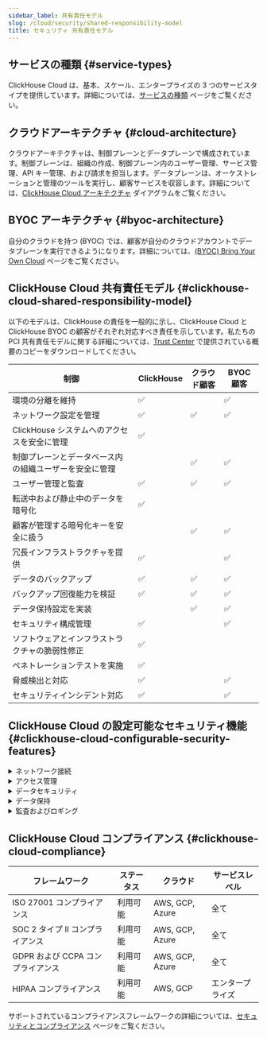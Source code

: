 ```yaml
---
sidebar_label: 共有責任モデル
slug: /cloud/security/shared-responsibility-model
title: セキュリティ 共有責任モデル
---
```


## サービスの種類 {#service-types}

ClickHouse Cloud は、基本、スケール、エンタープライズの 3 つのサービスタイプを提供しています。詳細については、[サービスの種類](/cloud/manage/cloud-tiers) ページをご覧ください。

## クラウドアーキテクチャ {#cloud-architecture}

クラウドアーキテクチャは、制御プレーンとデータプレーンで構成されています。制御プレーンは、組織の作成、制御プレーン内のユーザー管理、サービス管理、API キー管理、および請求を担当します。データプレーンは、オーケストレーションと管理のツールを実行し、顧客サービスを収容します。詳細については、[ClickHouse Cloud アーキテクチャ](/cloud/reference/architecture) ダイアグラムをご覧ください。

## BYOC アーキテクチャ {#byoc-architecture}

自分のクラウドを持つ (BYOC) では、顧客が自分のクラウドアカウントでデータプレーンを実行できるようになります。詳細については、[(BYOC) Bring Your Own Cloud](/cloud/reference/byoc) ページをご覧ください。

## ClickHouse Cloud 共有責任モデル {#clickhouse-cloud-shared-responsibility-model}
以下のモデルは、ClickHouse の責任を一般的に示し、ClickHouse Cloud と ClickHouse BYOC の顧客がそれぞれ対応すべき責任を示しています。私たちの PCI 共有責任モデルに関する詳細については、[Trust Center](https://trust.clickhouse.com) で提供されている概要のコピーをダウンロードしてください。

| 制御                                                               | ClickHouse         | クラウド顧客      | BYOC 顧客         |
|-----------------------------------------------------------------------|--------------------|-----------------|------------------|
| 環境の分離を維持                                                       | :white_check_mark: |                 | :white_check_mark:  |
| ネットワーク設定を管理                                               | :white_check_mark: | :white_check_mark:  | :white_check_mark:  |
| ClickHouse システムへのアクセスを安全に管理                        | :white_check_mark: |                 |                    |
| 制御プレーンとデータベース内の組織ユーザーを安全に管理             |                    | :white_check_mark:  | :white_check_mark:  |
| ユーザー管理と監査                                                   | :white_check_mark: | :white_check_mark:  | :white_check_mark:  |
| 転送中および静止中のデータを暗号化                                   | :white_check_mark: |                 |                    |
| 顧客が管理する暗号化キーを安全に扱う                                 |                    | :white_check_mark:  | :white_check_mark:  |
| 冗長インフラストラクチャを提供                                        | :white_check_mark: |                 | :white_check_mark:  |
| データのバックアップ                                                   | :white_check_mark: | :white_check_mark:  | :white_check_mark:  |
| バックアップ回復能力を検証                                           | :white_check_mark: | :white_check_mark:  | :white_check_mark:  |
| データ保持設定を実装                                                 |                    | :white_check_mark:  | :white_check_mark:  |
| セキュリティ構成管理                                                 | :white_check_mark: |                 | :white_check_mark:  |
| ソフトウェアとインフラストラクチャの脆弱性修正                       | :white_check_mark: |                 |                    |
| ペネトレーションテストを実施                                          | :white_check_mark: |                 |                    |
| 脅威検出と対応                                                       | :white_check_mark: |                 | :white_check_mark:  |
| セキュリティインシデント対応                                          | :white_check_mark: |                 | :white_check_mark:  |

## ClickHouse Cloud の設定可能なセキュリティ機能 {#clickhouse-cloud-configurable-security-features}

<details>
  <summary>ネットワーク接続</summary>

  | 設定                                                                                              | ステータス  | クラウド             | サービスレベル        |  
  |------------------------------------------------------------------------------------------------------|-----------|-------------------|----------------------|
  | [IP フィルター](/cloud/security/setting-ip-filters)を使用して、サービスへの接続を制限          | 利用可能   | AWS, GCP, Azure   | 全て                  |
  | [プライベートリンク](/cloud/security/private-link-overview)を使用して、サービスに安全に接続 | 利用可能   | AWS, GCP, Azure   | スケールまたはエンタープライズ  |
  
</details>
<details>
  <summary>アクセス管理</summary>

  | 設定                                                                                              | ステータス  | クラウド             | サービスレベル           |  
  |------------------------------------------------------------------------------------------------------|-----------|-------------------|-------------------------|
  | [標準のロールベースアクセス](/cloud/security/cloud-access-management)が制御プレーンで利用可能 | 利用可能   | AWS, GCP, Azure | 全て               | 
  | [多要素認証 (MFA)](/cloud/security/cloud-authentication#multi-factor-authentication)が利用可能 | 利用可能   | AWS, GCP, Azure | 全て   |
  | [SAML シングルサインオン](/cloud/security/saml-setup)が制御プレーンに利用可能                  | プレビュー   | AWS, GCP, Azure   | エンタープライズ              |
  | データベース内の[細かいロールベースアクセス制御](/cloud/security/cloud-access-management/overview#database-roles)が利用可能   | 利用可能   | AWS, GCP, Azure | 全て          |
  
</details>
<details>
  <summary>データセキュリティ</summary>

  | 設定                                                                                              | ステータス  | クラウド             | サービスレベル           |  
  |------------------------------------------------------------------------------------------------------|-----------|-------------------|-------------------------|
  | [クラウドプロバイダーおよびリージョン](/cloud/reference/supported-regions)の選択            | 利用可能   | AWS, GCP, Azure   | 全て                     |
  | 限定された[無料の毎日のバックアップ](/cloud/manage/backups/overview#default-backup-policy)     | 利用可能   | AWS, GCP, Azure   | 全て                     |
  | [カスタムバックアップ設定](/cloud/manage/backups/overview#configurable-backups)が利用可能           | 利用可能   | GCP, AWS, Azure   | スケールまたはエンタープライズ     |
  | 透明な<br/>データ暗号化のための[顧客が管理する暗号化キー (CMEK)](/cloud/security/cmek)が利用可能  | 利用可能   | AWS | スケールまたはエンタープライズ |
  | [フィールドレベルの暗号化](/sql-reference/functions/encryption-functions)が手動キー管理で細かく暗号化 | 利用可能   | GCP, AWS, Azure | 全て  |

</details>
<details>
  <summary>データ保持</summary>

  | 設定                                                                                              | ステータス  | クラウド             | サービスレベル           |  
  |------------------------------------------------------------------------------------------------------|-----------|-------------------|-------------------------|
  | [有効期限 (TTL)](/sql-reference/statements/alter/ttl)の設定で保持を管理                     | 利用可能   | AWS, GCP, Azure   | 全て                     |
  | [ALTER TABLE DELETE](/sql-reference/statements/alter/delete)を使用した重い削除作業            | 利用可能   | AWS, GCP, Azure   | 全て                     |
  | [軽量 DELETE](/sql-reference/statements/delete)を使用した計画的削除作業                     | 利用可能   | AWS, GCP, Azure   | 全て                     |
  
</details>
<details>
  <summary>監査およびロギング</summary>

  | 設定                                                                                              | ステータス  | クラウド             | サービスレベル           |  
  |------------------------------------------------------------------------------------------------------|-----------|-------------------|-------------------------|
  | [監査ログ](/cloud/security/audit-logging)による制御プレーンの活動の記録                     | 利用可能   | AWS, GCP, Azure   | 全て                     |
  | [セッションログ](/operations/system-tables/session_log)によるデータベース活動の記録          | 利用可能   | AWS, GCP, Azure   | 全て                     |
  | [クエリログ](/operations/system-tables/query_log)によるデータベース活動の記録               | 利用可能   | AWS, GCP, Azure   | 全て                     |
  
</details>

## ClickHouse Cloud コンプライアンス {#clickhouse-cloud-compliance}

  | フレームワーク                                                                                            | ステータス  | クラウド             | サービスレベル           |  
  |------------------------------------------------------------------------------------------------------|-----------|-------------------|-------------------------|
  | ISO 27001 コンプライアンス                                                                          | 利用可能   | AWS, GCP, Azure   | 全て                     |
  | SOC 2 タイプ II コンプライアンス                                                                    | 利用可能   | AWS, GCP, Azure   | 全て                     |
  | GDPR および CCPA コンプライアンス                                                                    | 利用可能   | AWS, GCP, Azure   | 全て                     |
  | HIPAA コンプライアンス                                                                                | 利用可能   | AWS, GCP          | エンタープライズ              |

  サポートされているコンプライアンスフレームワークの詳細については、[セキュリティとコンプライアンス](/cloud/security/security-and-compliance) ページをご覧ください。
